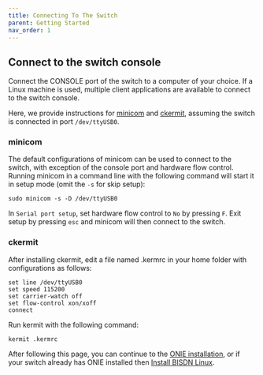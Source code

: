 ```yaml
---
title: Connecting To The Switch
parent: Getting Started
nav_order: 1
---
```


## Connect to the switch console

Connect the CONSOLE port of the switch to a computer of your choice. If a Linux machine is used, multiple client applications are available to connect to the switch console.

Here, we provide instructions for [minicom](https://linux.die.net/man/1/minicom) and [ckermit](http://www.columbia.edu/kermit/ckututor.html), assuming the switch is connected in port `/dev/ttyUSB0`.

### minicom

The default configurations of minicom can be used to connect to the switch, with exception of the console port and hardware flow control. Running minicom in a command line with the following command will start it in setup mode (omit the `-s` for skip setup):

```
sudo minicom -s -D /dev/ttyUSB0
```

In `Serial port setup`, set hardware flow control to `No` by pressing `F`. Exit setup by pressing `esc` and minicom will then connect to the switch.

### ckermit

After installing ckermit, edit a file named .kermrc in your home folder with configurations as follows:

```
set line /dev/ttyUSB0
set speed 115200
set carrier-watch off
set flow-control xon/xoff
connect
```

Run kermit with the following command:

```
kermit .kermrc
```

After following this page, you can continue to the [ONIE installation](install_onie.md), or if your switch already has ONIE installed then [Install BISDN Linux](install_bisdn_linux.md).
